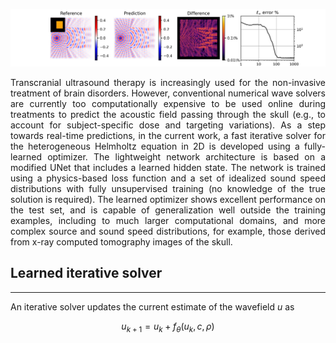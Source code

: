 ![Cover](/images/cover.png)

<div style="text-align: justify">
Transcranial ultrasound therapy is increasingly used for the non-invasive treatment of brain disorders. However, conventional numerical wave solvers are currently too computationally expensive to be used online during treatments to predict the acoustic field passing through the skull (e.g., to account for subject-specific dose and targeting variations). As a step towards real-time predictions, in the current work, a fast iterative solver for the heterogeneous Helmholtz equation in 2D is developed using a fully-learned optimizer. The lightweight network architecture is based on a modified UNet that includes a learned hidden state. The network is trained using a physics-based loss function and a set of idealized sound speed distributions with fully unsupervised training (no knowledge of the true solution is required). The learned optimizer shows excellent performance on the test set, and is capable of generalization well outside the training examples, including to much larger computational domains, and more complex source and sound speed distributions, for example, those derived from x-ray computed tomography images of the skull.
</div>

## Learned iterative solver
---
An iterative solver updates the current estimate of the wavefield $u$ as 

$$
u_{k+1} = u_k + f_\theta(u_k, c, \rho)
$$
